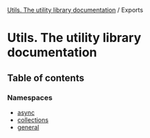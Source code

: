 [Utils. The utility library documentation](README.md) / Exports

# Utils. The utility library documentation

## Table of contents

### Namespaces

- [async](modules/async.md)
- [collections](modules/collections.md)
- [general](modules/general.md)

